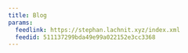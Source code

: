 ```yaml
---
title: Blog
params:
  feedlink: https://stephan.lachnit.xyz/index.xml
  feedid: 511137299bda49e99a022152e3cc3368
---
```

